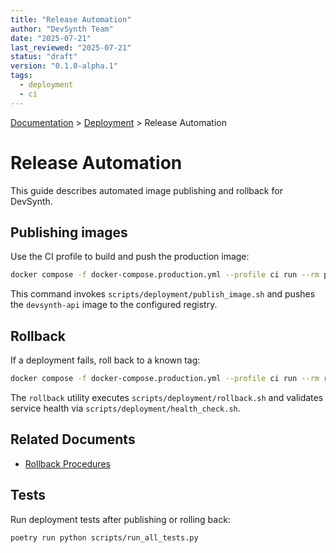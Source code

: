```yaml
---
title: "Release Automation"
author: "DevSynth Team"
date: "2025-07-21"
last_reviewed: "2025-07-21"
status: "draft"
version: "0.1.0-alpha.1"
tags:
  - deployment
  - ci
---
```

<div class="breadcrumbs">
<a href="../index.md">Documentation</a> &gt; <a href="index.md">Deployment</a> &gt; Release Automation
</div>

# Release Automation

This guide describes automated image publishing and rollback for DevSynth.

## Publishing images

Use the CI profile to build and push the production image:

```bash
docker compose -f docker-compose.production.yml --profile ci run --rm publish
```

This command invokes `scripts/deployment/publish_image.sh` and pushes the `devsynth-api` image to the configured registry.

## Rollback

If a deployment fails, roll back to a known tag:

```bash
docker compose -f docker-compose.production.yml --profile ci run --rm rollback <previous_tag>
```

The `rollback` utility executes `scripts/deployment/rollback.sh` and validates service health via `scripts/deployment/health_check.sh`.

## Related Documents

- [Rollback Procedures](rollback.md)

## Tests

Run deployment tests after publishing or rolling back:

```bash
poetry run python scripts/run_all_tests.py
```
